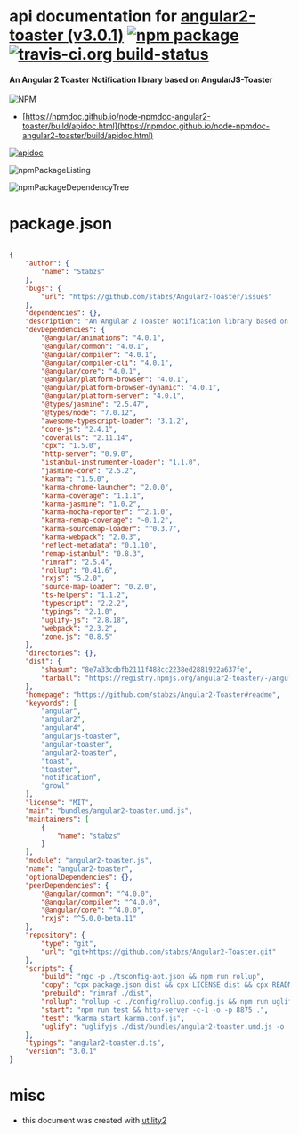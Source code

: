 # api documentation for  [angular2-toaster (v3.0.1)](https://github.com/stabzs/Angular2-Toaster#readme)  [![npm package](https://img.shields.io/npm/v/npmdoc-angular2-toaster.svg?style=flat-square)](https://www.npmjs.org/package/npmdoc-angular2-toaster) [![travis-ci.org build-status](https://api.travis-ci.org/npmdoc/node-npmdoc-angular2-toaster.svg)](https://travis-ci.org/npmdoc/node-npmdoc-angular2-toaster)
#### An Angular 2 Toaster Notification library based on AngularJS-Toaster

[![NPM](https://nodei.co/npm/angular2-toaster.png?downloads=true&downloadRank=true&stars=true)](https://www.npmjs.com/package/angular2-toaster)

- [https://npmdoc.github.io/node-npmdoc-angular2-toaster/build/apidoc.html](https://npmdoc.github.io/node-npmdoc-angular2-toaster/build/apidoc.html)

[![apidoc](https://npmdoc.github.io/node-npmdoc-angular2-toaster/build/screenCapture.buildCi.browser.%252Ftmp%252Fbuild%252Fapidoc.html.png)](https://npmdoc.github.io/node-npmdoc-angular2-toaster/build/apidoc.html)

![npmPackageListing](https://npmdoc.github.io/node-npmdoc-angular2-toaster/build/screenCapture.npmPackageListing.svg)

![npmPackageDependencyTree](https://npmdoc.github.io/node-npmdoc-angular2-toaster/build/screenCapture.npmPackageDependencyTree.svg)



# package.json

```json

{
    "author": {
        "name": "Stabzs"
    },
    "bugs": {
        "url": "https://github.com/stabzs/Angular2-Toaster/issues"
    },
    "dependencies": {},
    "description": "An Angular 2 Toaster Notification library based on AngularJS-Toaster",
    "devDependencies": {
        "@angular/animations": "4.0.1",
        "@angular/common": "4.0.1",
        "@angular/compiler": "4.0.1",
        "@angular/compiler-cli": "4.0.1",
        "@angular/core": "4.0.1",
        "@angular/platform-browser": "4.0.1",
        "@angular/platform-browser-dynamic": "4.0.1",
        "@angular/platform-server": "4.0.1",
        "@types/jasmine": "2.5.47",
        "@types/node": "7.0.12",
        "awesome-typescript-loader": "3.1.2",
        "core-js": "2.4.1",
        "coveralls": "2.11.14",
        "cpx": "1.5.0",
        "http-server": "0.9.0",
        "istanbul-instrumenter-loader": "1.1.0",
        "jasmine-core": "2.5.2",
        "karma": "1.5.0",
        "karma-chrome-launcher": "2.0.0",
        "karma-coverage": "1.1.1",
        "karma-jasmine": "1.0.2",
        "karma-mocha-reporter": "^2.1.0",
        "karma-remap-coverage": "~0.1.2",
        "karma-sourcemap-loader": "^0.3.7",
        "karma-webpack": "2.0.3",
        "reflect-metadata": "0.1.10",
        "remap-istanbul": "0.8.3",
        "rimraf": "2.5.4",
        "rollup": "0.41.6",
        "rxjs": "5.2.0",
        "source-map-loader": "0.2.0",
        "ts-helpers": "1.1.2",
        "typescript": "2.2.2",
        "typings": "2.1.0",
        "uglify-js": "2.8.18",
        "webpack": "2.3.2",
        "zone.js": "0.8.5"
    },
    "directories": {},
    "dist": {
        "shasum": "8e7a33cdbfb2111f488cc2238ed2881922a637fe",
        "tarball": "https://registry.npmjs.org/angular2-toaster/-/angular2-toaster-3.0.1.tgz"
    },
    "homepage": "https://github.com/stabzs/Angular2-Toaster#readme",
    "keywords": [
        "angular",
        "angular2",
        "angular4",
        "angularjs-toaster",
        "angular-toaster",
        "angular2-toaster",
        "toast",
        "toaster",
        "notification",
        "growl"
    ],
    "license": "MIT",
    "main": "bundles/angular2-toaster.umd.js",
    "maintainers": [
        {
            "name": "stabzs"
        }
    ],
    "module": "angular2-toaster.js",
    "name": "angular2-toaster",
    "optionalDependencies": {},
    "peerDependencies": {
        "@angular/common": "^4.0.0",
        "@angular/compiler": "^4.0.0",
        "@angular/core": "^4.0.0",
        "rxjs": "^5.0.0-beta.11"
    },
    "repository": {
        "type": "git",
        "url": "git+https://github.com/stabzs/Angular2-Toaster.git"
    },
    "scripts": {
        "build": "ngc -p ./tsconfig-aot.json && npm run rollup",
        "copy": "cpx package.json dist && cpx LICENSE dist && cpx README.md dist && cpx ./src/toaster.css dist",
        "prebuild": "rimraf ./dist",
        "rollup": "rollup -c ./config/rollup.config.js && npm run uglify",
        "start": "npm run test && http-server -c-1 -o -p 8875 .",
        "test": "karma start karma.conf.js",
        "uglify": "uglifyjs ./dist/bundles/angular2-toaster.umd.js -o ./dist/bundles/angular2-toaster.umd.min.js && npm run copy"
    },
    "typings": "angular2-toaster.d.ts",
    "version": "3.0.1"
}
```



# misc
- this document was created with [utility2](https://github.com/kaizhu256/node-utility2)
